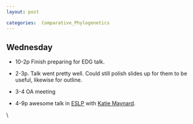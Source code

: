 ```yaml
---
layout: post

categories:  Comparative_Phylogenetics
---
```






 





Wednesday
---------

-   10-2p Finish preparing for EDG talk.

-   2-3p. Talk went pretty well. Could still polish slides up for them
    to be useful, likewise for outline.

-   3-4 OA meeting

-   4-9p awesome talk in
    [ESLP](http://daviswiki.org/Education_For_Sustainable_Living_Program "http://daviswiki.org/Education_For_Sustainable_Living_Program")
    with [Katie
    Maynard](http://sustainability.ucsb.edu/academics/staff.php "http://sustainability.ucsb.edu/academics/staff.php").

\

